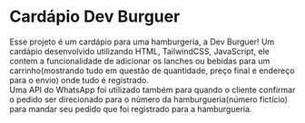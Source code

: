 <h1>Cardápio Dev Burguer</h1>

Esse projeto é um cardápio para uma hamburgeria, a Dev Burguer!
Um cardápio desenvolvido utilizando HTML, TailwindCSS, JavaScript, ele contem a funcionalidade de adicionar os lanches ou bebidas para um carrinho(mostrando tudo em questão de quantidade, preço final e endereço para o envio) onde tudo é registrado. <br/>
Uma API do WhatsApp foi utilizado também para quando o cliente confirmar o pedido ser direcionado para o número da hamburgueria(número fictício) para mandar seu pedido que foi registrado para a hamburgueria.
